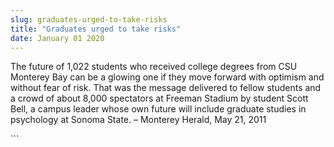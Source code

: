 ```yaml
---
slug: graduates-urged-to-take-risks
title: "Graduates urged to take risks"
date: January 01 2020
---
```


 
<p>
  The future of 1,022 students who received college degrees from CSU Monterey
  Bay can be a glowing one if they move forward with optimism and without fear
  of risk. That was the message delivered to fellow students and a crowd of
  about 8,000 spectators at Freeman Stadium by student Scott Bell, a campus
  leader whose own future will include graduate studies in psychology at Sonoma
  State. – Monterey Herald, May 21, 2011
</p>
```
